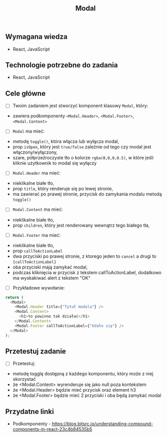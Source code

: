 <h2 align="center">Modal</h2>

<br>

## Wymagana wiedza

- React, JavaScript

## Technologie potrzebne do zadania

- React, JavaScript

## Cele główne

- [ ] Twoim zadaniem jest stworzyć komponent klasowy `Modal`, który:

* zawiera podkomponenty `<Modal.Header>`, `<Modal.Footer>`, `<Modal.Content>`

- [ ] `Modal` ma mieć:

* metodę `toggle()`, która włącza lub wyłącza modal,
* prop `isOpen`, który jest `true/false` zależnie od tego czy modal jest włączony/wyłączony,
* szare, półprzeźroczyste tło o kolorze `rgba(0,0,0,0.5)`, w które jeśli kliknie użytkownik to modal się wyłączy

- [ ] `Modal.Header` ma mieć:

* nieklikalne białe tło,
* prop `title`, który renderuje się po lewej stronie,
* ma zawierać po prawej stronie, przycisk do zamykania modalu metodą `toggle()`

- [ ] `Modal.Content` ma mieć:

* nieklikalne białe tło,
* prop `children`, który jest renderowany wewnątrz tego białego tła,

- [ ] `Modal.Footer` ma mieć:

* nieklikalne białe tło,
* prop `callToActionLabel`
* dwa przyciski po prawej stronie, z ktorego jeden to `cancel` a drugi to `{callToActionLabel}`
* oba przyciski mają zamykać modal,
* podczas kliknięcia w przycisk z tekstem callToActionLabel, dodatkowo ma wyskakiwać alert z tekstem "OK"

- [ ] Przykładowe wywołanie:

```javascript
return (
  <Modal>
    <Modal.Header title={"Tytuł modala"} />
    <Modal.Content>
      <h1>to powinno tak działać</h1>
    </Modal.Content>
    <Modal.Footer callToActionLabel={"Udało się"} />
  </Modal>
);
```

## Przetestuj zadanie

- [ ] Przetestuj:

* metodę togglę dostępną z każdego komponentu, który może z niej skorzystać
* że <Modal.Content> wyrenderuje się jako null poza kontekstem <Modal>
* że <Modal.Header> będzie mieć przycisk oraz element h3
* że <Modal.Footer> będzie mieć 2 przyciski i oba będą zamykać modal

## Przydatne linki

- Podkomponenty - https://blog.bitsrc.io/understanding-compound-components-in-react-23c4b84535b5
